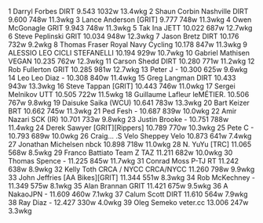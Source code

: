   1  Darryl Forbes  DIRT   9.543    1032w  13.4wkg
  2  Shaun Corbin Nashville  DIRT   9.600    748w  11.3wkg
  3  Lance Anderson  [GRIT]  9.777    748w  11.3wkg
  4  Owen McGonagle  GRIT   9.943    748w  11.3wkg
  5  Tak Ina  JETT   10.022    687w  12.7wkg
  6  Steve Peplinski  GRIT   10.034    948w  12.3wkg
  7  Jason Bretz  DIRT   10.176    732w  9.2wkg
  8  Thomas Fraser  Royal Navy Cycling   10.178    847w  11.3wkg
  9  ALESSIO LEO  CICLI STEFANELLI   10.194    929w  10.7wkg
 10  Gabriel Mathisen  VEGAN   10.235    762w  12.3wkg
 11  Carson Shedd  DIRT   10.280    771w  11.2wkg
 12  Rob Fullerton  GRIT   10.285    981w  12.7wkg
 13  Peter J  -  10.300    625w  9.6wkg
 14  Leo Leo Diaz  -  10.308    840w  11.4wkg
 15  Greg Langman  DIRT   10.433    943w  13.3wkg
 16  Steve Tappan  [GRIT]  10.443    746w  11.0wkg
 17  Sergei Melnikov  UTT   10.505    722w  11.5wkg
 18  Guillaume Lafleur  leMÉTIER.   10.506    767w  9.8wkg
 19  Daisuke Saika  (WCU)    10.641    783w  13.3wkg
 20  Bart Keizer  BRT   10.662    745w  11.3wkg
 21  Ped Fesh  -  10.687    839w  10.0wkg
 22  Amir Nazari SCK  (IR)    10.701    733w  9.8wkg
 23  Justin Brooke  -  10.751    788w  11.4wkg
 24  Derek Sawyer  [GRIT][Rippers]  10.789    770w  10.3wkg
 25  Pete C  -  10.793    689w  10.0wkg
 26  Craig... .S Velo  Sheppey Velo   10.873    641w  7.4wkg
 27  Jonathan Michelsen  nbck   10.898    718w  11.0wkg
 28  N. YuYu  [TRC]    11.065    568w  8.5wkg
 29  Franco Battiato  Team Z TAZ   11.211    682w  10.0wkg
 30  Thomas Spence  -  11.225    845w  11.7wkg
 31  Conrad Moss  P-TJ RT   11.242    638w  8.9wkg
 32  Kelly Toth CRCA / NYCC  CRCA/NYCC   11.260    798w  9.9wkg
 33  John Jeffries  [AA Bikes][GRIT]  11.344    551w  8.3wkg
 34  Rob McKechney  -  11.349    575w  8.1wkg
 35  Alan Brannan  GRIT   11.421    675w  9.5wkg
 36  A NakaoJPN  -  11.609    460w  7.1wkg
 37  Calum Scott  DIRT   11.610    564w  7.9wkg
 38  Ray Diaz  -  12.427    330w  4.0wkg
 39  Oleg Semeko  veter.cc   13.006    247w  3.3wkg
